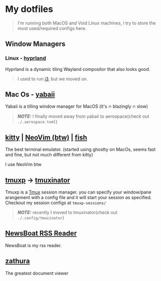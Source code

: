 # My dotfiles

> I'm running both MacOS and Void Linux machines, I try to store the most used/required configs here.

## Window Managers

### Linux - [hyprland](https://github.com/hyprwm/Hyprland)

Hyprland is a dynamic tiling Wayland compositor that also looks good.

> I used to run [i3](https://github.com/i3/i3), but we moved on.

## Mac Os - [yabaii](https://github.com/koekeishiya/yabai)

Yabaii is a tilling window manager for MacOS (it's 🔥 blazingly 🔥 slow)

> **_NOTE:_** I finally moved away from yabaii to aerospace(check out `./.aerospace.toml`)

## [kitty](https://github.com/kovidgoyal/kitty) | [NeoVim (btw)](https://neovim.io/) | [fish](https://fishshell.com/)

The best terminal emulator. (started using ghostty on MacOs, seems fast and fine, but not much different from kitty)

I use NeoVim btw

## [tmuxp](https://tmuxp.readthedocs.io/en/latest/) -> [tmuxinator](https://github.com/tmuxinator/tmuxinator)

Tmuxp is a [Tmux](https://github.com/tmux/tmux/wiki) session manager. you can specify your window/pane arangement with a config file and it will start your session as specified.
Checkout my session configs at `tmuxp-sessions/`

> **_NOTE:_** recently I moved to tmuxinator(check out `./.config/tmuxinator`)

## [NewsBoat RSS Reader](https://newsboat.org/)

NewsBoat is my rss reader.

## [zathura](https://github.com/pwmt/zathura)

The greatest document viewer 
